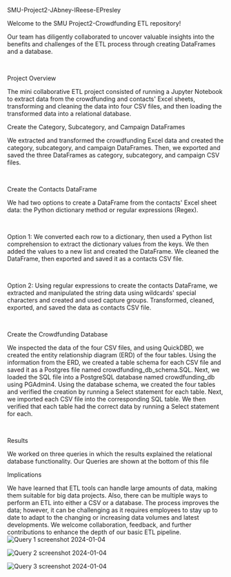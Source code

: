 SMU-Project2-JAbney-IReese-EPresley 

 

Welcome to the SMU Project2-Crowdfunding ETL repository! 

 

Our team has diligently collaborated to uncover valuable insights into the benefits and challenges of the ETL process through creating DataFrames and a database. 

  

Project Overview 

The mini collaborative ETL project consisted of running a Jupyter Notebook to extract data from the crowdfunding and contacts' Excel sheets, transforming and cleaning the data into four CSV files, and then loading the transformed data into a relational database.  

 Create the Category, Subcategory, and Campaign DataFrames 

We extracted and transformed the crowdfunding Excel data and created the category, subcategory, and campaign DataFrames. Then, we exported and saved the three DataFrames as category, subcategory, and campaign CSV files. 

  

Create the Contacts DataFrame 

We had two options to create a DataFrame from the contacts' Excel sheet data: the Python dictionary method or regular expressions (Regex).  

  

Option 1: We converted each row to a dictionary, then used a Python list comprehension to extract the dictionary values from the keys. We then added the values to a new list and created the DataFrame. We cleaned the DataFrame, then exported and saved it as a contacts CSV file.  

  

Option 2: Using regular expressions to create the contacts DataFrame, we extracted and manipulated the string data using wildcards' special characters and created and used capture groups. Transformed, cleaned, exported, and saved the data as contacts CSV file. 

  

Create the Crowdfunding Database 

We inspected the data of the four CSV files, and using QuickDBD, we created the entity relationship diagram (ERD) of the four tables. Using the information from the ERD, we created a table schema for each CSV file and saved it as a Postgres file named crowdfunding_db_schema.SQL. Next, we loaded the SQL file into a PostgreSQL database named crowdfunding_db using PGAdmin4. Using the database schema, we created the four tables and verified the creation by running a Select statement for each table. Next, we imported each CSV file into the corresponding SQL table. We then verified that each table had the correct data by running a Select statement for each.  

  

Results 

We worked on three queries in which the results explained the relational database functionality. Our Queries are shown at the bottom of this file 

Implications 

We have learned that ETL tools can handle large amounts of data, making them suitable for big data projects. Also, there can be multiple ways to perform an ETL into either a CSV or a database. The process improves the data; however, it can be challenging as it requires employees to stay up to date to adapt to the changing or increasing data volumes and latest developments. We welcome collaboration, feedback, and further contributions to enhance the depth of our basic ETL pipeline.  
![Query 1 screenshot 2024-01-04 ](https://github.com/EmanPresley/Crowdfunding_ETL/assets/145722674/489bb807-b7b5-4986-8745-e23aa566fd98)

 ![Query 2 screenshot 2024-01-04](https://github.com/EmanPresley/Crowdfunding_ETL/assets/145722674/5f962e4b-494e-46f6-b5f1-d5010341606c)

![Query 3 screenshot 2024-01-04](https://github.com/EmanPresley/Crowdfunding_ETL/assets/145722674/33d0ee51-797b-464c-b51f-46a2f36601d4)
